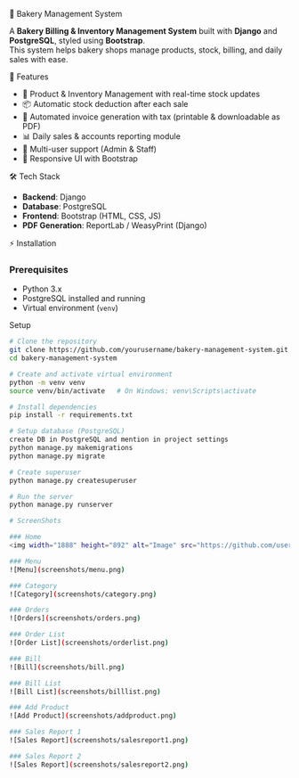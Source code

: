 🍰 Bakery Management System

A **Bakery Billing & Inventory Management System** built with **Django** and **PostgreSQL**, styled using **Bootstrap**.  
This system helps bakery shops manage products, stock, billing, and daily sales with ease.  

🚀 Features
- 🛒 Product & Inventory Management with real-time stock updates  
- 📦 Automatic stock deduction after each sale  
- 🧾 Automated invoice generation with tax (printable & downloadable as PDF)  
- 📊 Daily sales & accounts reporting module  
- 👥 Multi-user support (Admin & Staff)  
- 🎨 Responsive UI with Bootstrap  


🛠️ Tech Stack
- **Backend**: Django  
- **Database**: PostgreSQL  
- **Frontend**: Bootstrap (HTML, CSS, JS)  
- **PDF Generation**: ReportLab / WeasyPrint (Django)  

 ⚡ Installation

### Prerequisites
- Python 3.x  
- PostgreSQL installed and running  
- Virtual environment (`venv`)  

 Setup
```bash
# Clone the repository
git clone https://github.com/yourusername/bakery-management-system.git
cd bakery-management-system

# Create and activate virtual environment
python -m venv venv
source venv/bin/activate   # On Windows: venv\Scripts\activate

# Install dependencies
pip install -r requirements.txt

# Setup database (PostgreSQL)
create DB in PostgreSQL and mention in project settings
python manage.py makemigrations
python manage.py migrate

# Create superuser
python manage.py createsuperuser

# Run the server
python manage.py runserver

# ScreenShots

### Home
<img width="1888" height="892" alt="Image" src="https://github.com/user-attachments/assets/b5854c76-d04f-46a6-8f99-4cd4847c360a" />

### Menu
![Menu](screenshots/menu.png)

### Category
![Category](screenshots/category.png)

### Orders
![Orders](screenshots/orders.png)

### Order List
![Order List](screenshots/orderlist.png)

### Bill
![Bill](screenshots/bill.png)

### Bill List
![Bill List](screenshots/billlist.png)

### Add Product
![Add Product](screenshots/addproduct.png)

### Sales Report 1
![Sales Report](screenshots/salesreport1.png)

### Sales Report 2
![Sales Report](screenshots/salesreport2.png)


